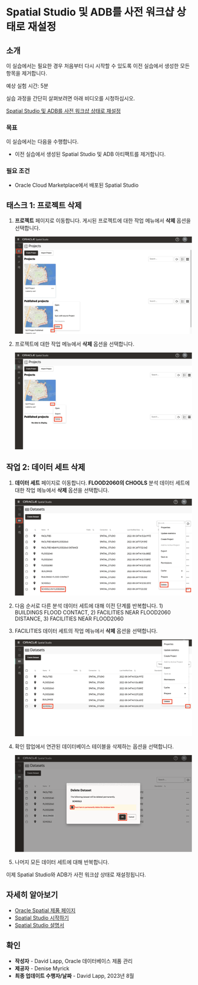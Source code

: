 # Spatial Studio 및 ADB를 사전 워크샵 상태로 재설정

## 소개

이 실습에서는 필요한 경우 처음부터 다시 시작할 수 있도록 이전 실습에서 생성한 모든 항목을 제거합니다.

예상 실험 시간: 5분

실습 과정을 간단히 살펴보려면 아래 비디오를 시청하십시오.

[Spatial Studio 및 ADB를 사전 워크샵 상태로 재설정](videohub:1_z4mhzd51)

### 목표

이 실습에서는 다음을 수행합니다.

*   이전 실습에서 생성된 Spatial Studio 및 ADB 아티팩트를 제거합니다.

### 필요 조건

*   Oracle Cloud Marketplace에서 배포된 Spatial Studio

## 태스크 1: 프로젝트 삭제

1.  **프로젝트** 페이지로 이동합니다. 게시된 프로젝트에 대한 작업 메뉴에서 **삭제** 옵션을 선택합니다.
    
    ![게시된 프로젝트 삭제](images/reset-01.png)
    
2.  프로젝트에 대한 작업 메뉴에서 **삭제** 옵션을 선택합니다.
    
    ![프로젝트 삭제](images/reset-02.png)
    

## 작업 2: 데이터 세트 삭제

1.  **데이터 세트** 페이지로 이동합니다. **FLOOD2060의 CHOOLS** 분석 데이터 세트에 대한 작업 메뉴에서 **삭제** 옵션을 선택합니다.
    
    ![공간 분석 데이터 집합 삭제](images/reset-03.png)
    
2.  다음 순서로 다른 분석 데이터 세트에 대해 이전 단계를 반복합니다. 1) BUILDINGS FLOOD CONTACT, 2) FACILITIES NEAR FLOOD2060 DISTANCE, 3) FACILITIES NEAR FLOOD2060
    
3.  FACILITIES 데이터 세트의 작업 메뉴에서 **삭제** 옵션을 선택합니다.
    
    ![데이터 집합 삭제](images/reset-04.png)
    
4.  확인 팝업에서 연관된 데이터베이스 테이블을 삭제하는 옵션을 선택합니다.
    
    ![데이터베이스 테이블 삭제 확인](images/reset-05.png)
    
5.  나머지 모든 데이터 세트에 대해 반복합니다.
    

이제 Spatial Studio와 ADB가 사전 워크샵 상태로 재설정됩니다.

## 자세히 알아보기

*   [Oracle Spatial 제품 페이지](https://www.oracle.com/database/spatial)
*   [Spatial Studio 시작하기](https://www.oracle.com/database/technologies/spatial-studio/get-started.html)
*   [Spatial Studio 설명서](https://docs.oracle.com/en/database/oracle/spatial-studio)

## 확인

*   **작성자** - David Lapp, Oracle 데이터베이스 제품 관리
*   **제공자** - Denise Myrick
*   **최종 업데이트 수행자/날짜** - David Lapp, 2023년 8월